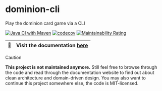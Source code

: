 # dominion-cli
Play the dominion card game via a CLI

[![Java CI with Maven](https://github.com/Splines/dominion-cli/actions/workflows/build.yml/badge.svg)](https://github.com/Splines/dominion-cli/actions/workflows/build.yml)
[![codecov](https://codecov.io/gh/Splines/dominion-cli/branch/main/graph/badge.svg?token=kG7xahROjx)](https://codecov.io/gh/Splines/dominion-cli)
[![Maintainability Rating](https://sonarcloud.io/api/project_badges/measure?project=Splines_dominion-cli&metric=sqale_rating)](https://sonarcloud.io/summary/new_code?id=Splines_dominion-cli)

| :page_with_curl: | **Visit the documentation [here](https://splines.github.io/dominion-cli/)** |
| ---------------- | :-------------------------------------------------------------------------- |

> [!caution]
> **This project is not maintained anymore.** Still feel free to browse through the code and read through the documentation website to find out about clean architecture and domain-driven design. You may also want to continue this project somewhere else, the code is MIT-licensed.

